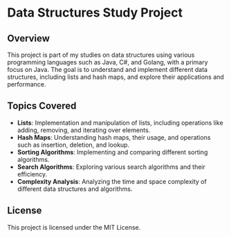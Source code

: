 # Data Structures Study Project

## Overview

This project is part of my studies on data structures using various programming languages such as Java, C#, and Golang, with a primary focus on Java. The goal is to understand and implement different data structures, including lists and hash maps, and explore their applications and performance.

## Topics Covered

- **Lists**: Implementation and manipulation of lists, including operations like adding, removing, and iterating over elements.
- **Hash Maps**: Understanding hash maps, their usage, and operations such as insertion, deletion, and lookup.
- **Sorting Algorithms**: Implementing and comparing different sorting algorithms.
- **Search Algorithms**: Exploring various search algorithms and their efficiency.
- **Complexity Analysis**: Analyzing the time and space complexity of different data structures and algorithms.

## License

This project is licensed under the MIT License.

